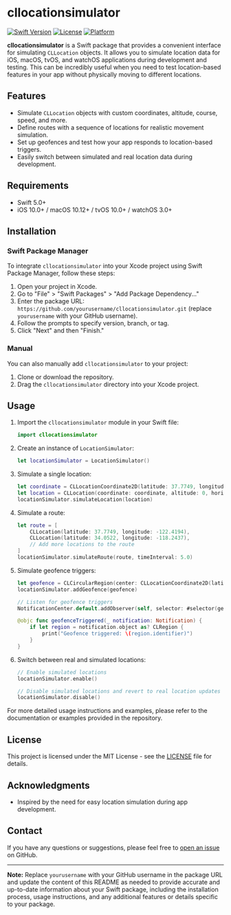 # cllocationsimulator

[![Swift Version](https://img.shields.io/badge/Swift-5.0+-orange.svg)](https://swift.org)
[![License](https://img.shields.io/badge/License-MIT-blue.svg)](LICENSE)
[![Platform](https://img.shields.io/badge/Platform-iOS%20|%20macOS%20|%20tvOS%20|%20watchOS-lightgrey.svg)](https://developer.apple.com)

**cllocationsimulator** is a Swift package that provides a convenient interface for simulating `CLLocation` objects. It allows you to simulate location data for iOS, macOS, tvOS, and watchOS applications during development and testing. This can be incredibly useful when you need to test location-based features in your app without physically moving to different locations.

## Features

- Simulate `CLLocation` objects with custom coordinates, altitude, course, speed, and more.
- Define routes with a sequence of locations for realistic movement simulation.
- Set up geofences and test how your app responds to location-based triggers.
- Easily switch between simulated and real location data during development.

## Requirements

- Swift 5.0+
- iOS 10.0+ / macOS 10.12+ / tvOS 10.0+ / watchOS 3.0+

## Installation

### Swift Package Manager

To integrate `cllocationsimulator` into your Xcode project using Swift Package Manager, follow these steps:

1. Open your project in Xcode.
2. Go to "File" > "Swift Packages" > "Add Package Dependency..."
3. Enter the package URL: `https://github.com/yourusername/cllocationsimulator.git` (replace `yourusername` with your GitHub username).
4. Follow the prompts to specify version, branch, or tag.
5. Click "Next" and then "Finish."

### Manual

You can also manually add `cllocationsimulator` to your project:

1. Clone or download the repository.
2. Drag the `cllocationsimulator` directory into your Xcode project.

## Usage

1. Import the `cllocationsimulator` module in your Swift file:

   ```swift
   import cllocationsimulator
   ```

2. Create an instance of `LocationSimulator`:

   ```swift
   let locationSimulator = LocationSimulator()
   ```

3. Simulate a single location:

   ```swift
   let coordinate = CLLocationCoordinate2D(latitude: 37.7749, longitude: -122.4194)
   let location = CLLocation(coordinate: coordinate, altitude: 0, horizontalAccuracy: 5, verticalAccuracy: 5, course: 0, speed: 0, timestamp: Date())
   locationSimulator.simulateLocation(location)
   ```

4. Simulate a route:

   ```swift
   let route = [
       CLLocation(latitude: 37.7749, longitude: -122.4194),
       CLLocation(latitude: 34.0522, longitude: -118.2437),
       // Add more locations to the route
   ]
   locationSimulator.simulateRoute(route, timeInterval: 5.0)
   ```

5. Simulate geofence triggers:

   ```swift
   let geofence = CLCircularRegion(center: CLLocationCoordinate2D(latitude: 37.7749, longitude: -122.4194), radius: 100, identifier: "Geofence")
   locationSimulator.addGeofence(geofence)

   // Listen for geofence triggers
   NotificationCenter.default.addObserver(self, selector: #selector(geofenceTriggered(_:)), name: .CLLSGeofenceTriggered, object: nil)

   @objc func geofenceTriggered(_ notification: Notification) {
       if let region = notification.object as? CLRegion {
           print("Geofence triggered: \(region.identifier)")
       }
   }
   ```

6. Switch between real and simulated locations:

   ```swift
   // Enable simulated locations
   locationSimulator.enable()

   // Disable simulated locations and revert to real location updates
   locationSimulator.disable()
   ```

For more detailed usage instructions and examples, please refer to the documentation or examples provided in the repository.

## License

This project is licensed under the MIT License - see the [LICENSE](LICENSE) file for details.

## Acknowledgments

- Inspired by the need for easy location simulation during app development.

## Contact

If you have any questions or suggestions, please feel free to [open an issue](https://github.com/yourusername/cllocationsimulator/issues) on GitHub.

---

**Note:** Replace `yourusername` with your GitHub username in the package URL and update the content of this README as needed to provide accurate and up-to-date information about your Swift package, including the installation process, usage instructions, and any additional features or details specific to your package.
